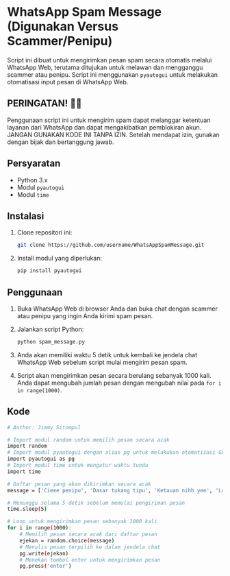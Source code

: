 
# WhatsApp Spam Message (Digunakan Versus Scammer/Penipu)

Script ini dibuat untuk mengirimkan pesan spam secara otomatis melalui WhatsApp Web, terutama ditujukan untuk melawan dan mengganggu scammer atau penipu. Script ini menggunakan `pyautogui` untuk melakukan otomatisasi input pesan di WhatsApp Web.

## PERINGATAN! 🛑🛑
Penggunaan script ini untuk mengirim spam dapat melanggar ketentuan layanan dari WhatsApp dan dapat mengakibatkan pemblokiran akun. JANGAN GUNAKAN KODE INI TANPA IZIN. Setelah mendapat izin, gunakan dengan bijak dan bertanggung jawab. 

## Persyaratan

- Python 3.x
- Modul `pyautogui`
- Modul `time`

## Instalasi

1. Clone repositori ini:
   ```bash
   git clone https://github.com/username/WhatsAppSpamMessage.git

2. Install modul yang diperlukan:
   ```bash
   pip install pyautogui

## Penggunaan

1. Buka WhatsApp Web di browser Anda dan buka chat dengan scammer atau penipu yang ingin Anda kirimi spam pesan.

2. Jalankan script Python:
    ```bash
   python spam_message.py

3. Anda akan memiliki waktu 5 detik untuk kembali ke jendela chat WhatsApp Web sebelum script mulai mengirim pesan spam.
  
4. Script akan mengirimkan pesan secara berulang sebanyak 1000 kali. Anda dapat mengubah jumlah pesan dengan mengubah nilai pada `for i in range(1000)`.

## Kode

```bash
# Author: Jimmy Sitompul

# Import modul random untuk memilih pesan secara acak
import random
# Import modul pyautogui dengan alias pg untuk melakukan otomatisasi GUI
import pyautogui as pg
# Import modul time untuk mengatur waktu tunda
import time

# Daftar pesan yang akan dikirimkan secara acak
message = ['Cieee penipu', 'Dasar tukang tipu', 'Ketauan nihh yee', 'Lu kurang jago bro hahaha', 'SDM RENDAH']

# Menunggu selama 5 detik sebelum memulai pengiriman pesan
time.sleep(5)

# Loop untuk mengirimkan pesan sebanyak 1000 kali
for i in range(1000):
    # Memilih pesan secara acak dari daftar pesan
    ejekan = random.choice(message)
    # Menulis pesan terpilih ke dalam jendela chat
    pg.write(ejekan)
    # Menekan tombol enter untuk mengirimkan pesan
    pg.press('enter')
```



